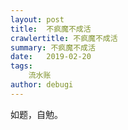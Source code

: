 ```yaml
---
layout: post
title:  不疯魔不成活
crawlertitle: 不疯魔不成活
summary: 不疯魔不成活
date:   2019-02-20
tags:
    流水账
author: debugi
---
```


如题，自勉。    











